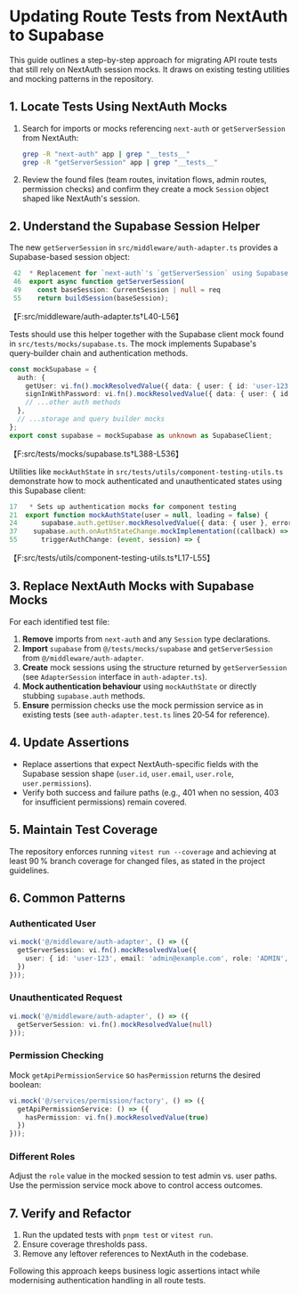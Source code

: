 # Updating Route Tests from NextAuth to Supabase

This guide outlines a step-by-step approach for migrating API route tests that still rely on NextAuth session mocks. It draws on existing testing utilities and mocking patterns in the repository.

## 1. Locate Tests Using NextAuth Mocks

1. Search for imports or mocks referencing `next-auth` or `getServerSession` from NextAuth:
   ```bash
   grep -R "next-auth" app | grep "__tests__"
   grep -R "getServerSession" app | grep "__tests__"
   ```
2. Review the found files (team routes, invitation flows, admin routes, permission checks) and confirm they create a mock `Session` object shaped like NextAuth's session.

## 2. Understand the Supabase Session Helper

The new `getServerSession` in `src/middleware/auth-adapter.ts` provides a Supabase-based session object:

```ts
 42  * Replacement for `next-auth`'s `getServerSession` using Supabase auth.
 46  export async function getServerSession(
 49    const baseSession: CurrentSession | null = req
 55    return buildSession(baseSession);
```
【F:src/middleware/auth-adapter.ts†L40-L56】

Tests should use this helper together with the Supabase client mock found in `src/tests/mocks/supabase.ts`. The mock implements Supabase's query‑builder chain and authentication methods.

```ts
const mockSupabase = {
  auth: {
    getUser: vi.fn().mockResolvedValue({ data: { user: { id: 'user-123', email: 'test@example.com' } }, error: null }) as Mock,
    signInWithPassword: vi.fn().mockResolvedValue({ data: { user: { id: 'user-123', email: 'test@example.com' }, session: { access_token: 'test-token' } }, error: null }) as Mock,
    // ...other auth methods
  },
  // ...storage and query builder mocks
};
export const supabase = mockSupabase as unknown as SupabaseClient;
```
【F:src/tests/mocks/supabase.ts†L388-L536】

Utilities like `mockAuthState` in `src/tests/utils/component-testing-utils.ts` demonstrate how to mock authenticated and unauthenticated states using this Supabase client:

```ts
17   * Sets up authentication mocks for component testing
21  export function mockAuthState(user = null, loading = false) {
24      supabase.auth.getUser.mockResolvedValue({ data: { user }, error: null });
37    supabase.auth.onAuthStateChange.mockImplementation((callback) => {
55      triggerAuthChange: (event, session) => {
```
【F:src/tests/utils/component-testing-utils.ts†L17-L55】

## 3. Replace NextAuth Mocks with Supabase Mocks

For each identified test file:

1. **Remove** imports from `next-auth` and any `Session` type declarations.
2. **Import** `supabase` from `@/tests/mocks/supabase` and `getServerSession` from `@/middleware/auth-adapter`.
3. **Create** mock sessions using the structure returned by `getServerSession` (see `AdapterSession` interface in `auth-adapter.ts`).
4. **Mock authentication behaviour** using `mockAuthState` or directly stubbing `supabase.auth` methods.
5. **Ensure** permission checks use the mock permission service as in existing tests (see `auth-adapter.test.ts` lines 20‑54 for reference).

## 4. Update Assertions

- Replace assertions that expect NextAuth-specific fields with the Supabase session shape (`user.id`, `user.email`, `user.role`, `user.permissions`).
- Verify both success and failure paths (e.g., 401 when no session, 403 for insufficient permissions) remain covered.

## 5. Maintain Test Coverage

The repository enforces running `vitest run --coverage` and achieving at least 90 % branch coverage for changed files, as stated in the project guidelines.

## 6. Common Patterns

### Authenticated User
```ts
vi.mock('@/middleware/auth-adapter', () => ({
  getServerSession: vi.fn().mockResolvedValue({
    user: { id: 'user-123', email: 'admin@example.com', role: 'ADMIN', permissions: ['TEAM_VIEW'] }
  })
}));
```

### Unauthenticated Request
```ts
vi.mock('@/middleware/auth-adapter', () => ({
  getServerSession: vi.fn().mockResolvedValue(null)
}));
```

### Permission Checking
Mock `getApiPermissionService` so `hasPermission` returns the desired boolean:
```ts
vi.mock('@/services/permission/factory', () => ({
  getApiPermissionService: () => ({
    hasPermission: vi.fn().mockResolvedValue(true)
  })
}));
```

### Different Roles
Adjust the `role` value in the mocked session to test admin vs. user paths. Use the permission service mock above to control access outcomes.

## 7. Verify and Refactor

1. Run the updated tests with `pnpm test` or `vitest run`.
2. Ensure coverage thresholds pass.
3. Remove any leftover references to NextAuth in the codebase.

Following this approach keeps business logic assertions intact while modernising authentication handling in all route tests.
